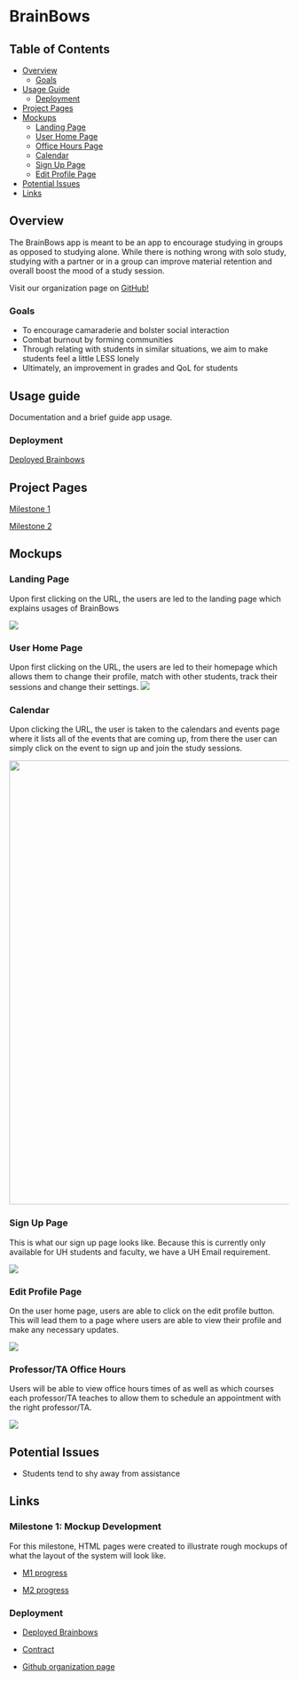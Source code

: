 # BrainBows

## Table of Contents

* [Overview](#overview)
  * [Goals](#goals)
* [Usage Guide](#usage-guide)
  * [Deployment](#deployment)
* [Project Pages](#project-pages)
* [Mockups](#mockups)
  * [Landing Page](#landing-page)
  * [User Home Page](#user-home-page)
  * [Office Hours Page](#professor/TA-office-hours-page)
  * [Calendar](#calendar)
  * [Sign Up Page](#sign-up-page)
  * [Edit Profile Page](#edit-profile-page)
* [Potential Issues](#potential-issues)
* [Links](#Links)


## Overview

The BrainBows app is meant to be an app to encourage studying in groups as opposed to studying alone. While there is nothing wrong with solo study, studying with a partner or in a group can improve material retention and overall boost the mood of a study session.

Visit our organization page on [GitHub!](https://github.com/brainbows)


### Goals

* To encourage camaraderie and bolster social interaction
* Combat burnout by forming communities
* Through relating with students in similar situations, we aim to make students feel a little LESS lonely
* Ultimately, an improvement in grades and QoL for students

## Usage guide

Documentation and a brief guide app usage.

### Deployment

<a href="http://64.23.146.215">Deployed Brainbows</a>

## Project Pages
[Milestone 1](https://github.com/orgs/brainbows/projects/1)

[Milestone 2](https://github.com/orgs/brainbows/projects/4)

## Mockups

### Landing Page

Upon first clicking on the URL, the users are led to the landing page which explains usages of BrainBows

<img src="/doc/brainbows-landing-page.png">

### User Home Page

Upon first clicking on the URL, the users are led to their homepage which allows them to change their profile, match with other students, track their sessions and change their settings.
<img src="/doc/brainbows-user-home-page.png">

### Calendar
Upon clicking the URL, the user is taken to the calendars and events page where it lists all of the events that are coming up, from there the user can simply click on the event to sign up and join the study sessions.

<img width ="800px" src="/doc/brainbows-calendar.png">

### Sign Up Page

This is what our sign up page looks like. Because this is currently only available for UH students and faculty, we have a UH Email requirement. 

<img src="/doc/brainbows-singup-page.png">

### Edit Profile Page

On the user home page, users are able to click on the edit profile button. This will lead them to a page where users are able to view their profile and make any necessary updates.

<img src="/doc/brainbows-edit.png">

### Professor/TA Office Hours

Users will be able to view office hours times of as well as which courses each professor/TA teaches to allow them to schedule an appointment with the right professor/TA.

<img src="/doc/brainbows-office-hours.png">

## Potential Issues

* Students tend to shy away from assistance

## Links

### Milestone 1: Mockup Development

For this milestone, HTML pages were created to illustrate rough mockups of what the layout of the system will look like.
* <a href="https://github.com/orgs/brainbows/projects/1/views/2">M1 progress</a>

* <a href="https://github.com/orgs/brainbows/projects/4/views/2">M2 progress</a>

### Deployment

* <a href="http://64.23.146.215">Deployed Brainbows</a>

* [Contract](https://docs.google.com/document/d/1UTXUBMOhgexRM0GUk0DjcuveB0k8kVmOhDpdFOcIGlo/edit)

* <a href ="https://github.com/brainbows">Github organization page</a>
